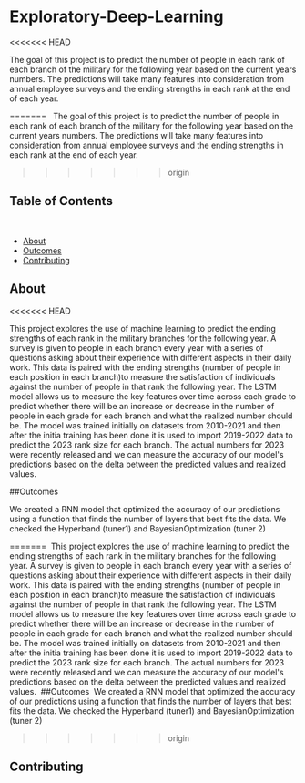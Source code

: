# Exploratory-Deep-Learning
<<<<<<< HEAD


The goal of this project is to predict the number of people in each rank of each branch of the military for the following year based on the current years numbers. The predictions will take many features into consideration from annual employee surveys and the ending strengths in each rank at the end of each year.


=======
​
​
The goal of this project is to predict the number of people in each rank of each branch of the military for the following year based on the current years numbers. The predictions will take many features into consideration from annual employee surveys and the ending strengths in each rank at the end of each year.
​
​
>>>>>>> origin
## Table of Contents
​
- [About](#about)
- [Outcomes](#outcomes)
- [Contributing](#contributing)
​
## About
<<<<<<< HEAD

This project explores the use of machine learning to predict the ending strengths of each rank in the military branches for the following year. A survey is given to people in each branch every year with a series of questions asking about their experience with different aspects in their daily work. This data is paired with the ending strengths (number of people in each position in each branch)to measure the satisfaction of individuals against the number of people in that rank the following year.
The LSTM model allows us to measure the key features over time across each grade to predict whether there will be an increase or decrease in the number of people in each grade for each branch and what the realized number should be. The model was trained initially on datasets from 2010-2021 and then after the initia training has been done it is used to import 2019-2022 data to predict the 2023 rank size for each branch. The actual numbers for 2023 were recently released and we can measure the accuracy of our model's predictions based on the delta between the predicted values and realized values. 


##Outcomes

We created a RNN model that optimized the accuracy of our predictions using a function that finds the number of layers that best fits the data. We checked the Hyperband (tuner1) and BayesianOptimization (tuner 2)


=======
​
This project explores the use of machine learning to predict the ending strengths of each rank in the military branches for the following year. A survey is given to people in each branch every year with a series of questions asking about their experience with different aspects in their daily work. This data is paired with the ending strengths (number of people in each position in each branch)to measure the satisfaction of individuals against the number of people in that rank the following year.
The LSTM model allows us to measure the key features over time across each grade to predict whether there will be an increase or decrease in the number of people in each grade for each branch and what the realized number should be. The model was trained initially on datasets from 2010-2021 and then after the initia training has been done it is used to import 2019-2022 data to predict the 2023 rank size for each branch. The actual numbers for 2023 were recently released and we can measure the accuracy of our model's predictions based on the delta between the predicted values and realized values. 
​
​
##Outcomes
​
We created a RNN model that optimized the accuracy of our predictions using a function that finds the number of layers that best fits the data. We checked the Hyperband (tuner1) and BayesianOptimization (tuner 2)
​
​
>>>>>>> origin
## Contributing
